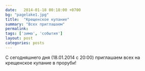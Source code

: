 ```yaml
---
date:   2014-01-18 00:18:00 +0700
bg: "pagelake1.jpg"
title:  "Крещенское купание"
summary: "Всех приглашаем"  
permalink:  
tags: ['зима', 'события']
layout: post
categories: posts
---
```

С сегодняшнего дня (18.01.2014 с 20:00) приглашаем всех на крещенское купание в проруби!
